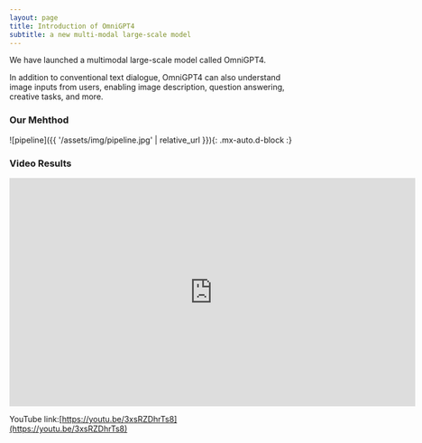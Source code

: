 ```yaml
---
layout: page
title: Introduction of OmniGPT4
subtitle: a new multi-modal large-scale model
---
```


We have launched a multimodal large-scale model called OmniGPT4. 

In addition to conventional text dialogue, OmniGPT4 can also understand image inputs from users, enabling image description, question answering, creative tasks, and more. 

### Our Mehthod

![pipeline]({{ '/assets/img/pipeline.jpg' | relative_url }}){: .mx-auto.d-block :}

### Video Results

<iframe width="720" height="405" src="https://www.youtube.com/embed/3xsRZDhrTs8" title="OmniGPT4" frameborder="0" allow="accelerometer; autoplay; clipboard-write; encrypted-media; gyroscope; picture-in-picture; web-share" allowfullscreen></iframe>

YouTube link:[https://youtu.be/3xsRZDhrTs8](https://youtu.be/3xsRZDhrTs8)
